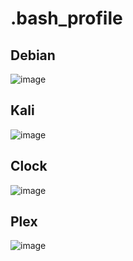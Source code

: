 # .bash_profile

## Debian

![image](https://github.com/Blyzz616/.bash_profile/assets/19424317/8487611b-5876-4922-aca5-2b520e31afbf)

## Kali

![image](https://github.com/Blyzz616/.bash_profile/assets/19424317/0dfdda12-22a3-4089-9664-a7c773cdfa43)

## Clock

![image](https://github.com/Blyzz616/.bash_profile/assets/19424317/823e69ca-e053-4401-a45a-fda2f7cee150)

## Plex

![image](https://github.com/Blyzz616/.bash_profile/assets/19424317/c3a010f3-6f6c-427c-850c-83f9a005c97f)


